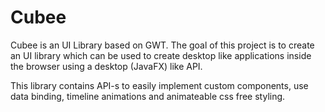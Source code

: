 Cubee
=====

Cubee is an UI Library based on GWT. The goal of this project is to create an UI library which can be used to create desktop like applications inside the browser using a desktop (JavaFX) like API.

This library contains API-s to easily implement custom components, use data binding, timeline animations and animateable css free styling.
